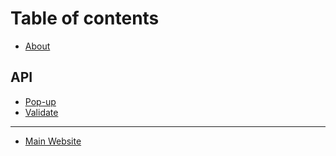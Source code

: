# Table of contents

* [About](README.md)

## API

* [Pop-up](api/popup.md)
* [Validate](api/validate.md)

---

* [Main Website](https://antibypass.eu)

